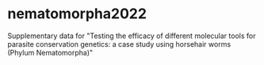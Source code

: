 # nematomorpha2022
Supplementary data for "Testing the efficacy of different molecular tools for parasite conservation genetics: a case study using horsehair worms (Phylum Nematomorpha)"
